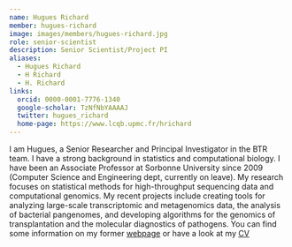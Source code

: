 ```yaml
---
name: Hugues Richard
member: hugues-richard
image: images/members/hugues-richard.jpg
role: senior-scientist
description: Senior Scientist/Project PI
aliases:
  - Hugues Richard
  - H Richard
  - H. Richard
links:
  orcid: 0000-0001-7776-1340
  google-scholar: TzNfNbYAAAAJ
  twitter: hugues_richard
  home-page: https://www.lcqb.upmc.fr/hrichard
---
```


I am Hugues, a Senior Researcher and Principal Investigator in the BTR team. I have a strong background in statistics and computational biology. I have been an Associate Professor at Sorbonne University since 2009 (Computer Science and Engineering dept, currently on leave). My research focuses on statistical methods for high-throughput sequencing data and computational genomics. My recent projects include creating tools for analyzing large-scale transcriptomic and metagenomics data, the analysis of bacterial pangenomes, and developing algorithms for the genomics of transplantation and the molecular diagnostics of pathogens. You can find some information on my former [webpage](http://www.lcqb.upmc.fr/hrichard/index.html) or have a look at my [CV](http://www.lcqb.upmc.fr/hrichard/cv_richard.pdf)

